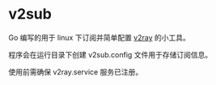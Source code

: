 # v2sub

Go 编写的用于 linux 下订阅并简单配置 [v2ray](https://github.com/v2ray/v2ray-core) 的小工具。

程序会在运行目录下创建 v2sub.config 文件用于存储订阅信息。

使用前需确保 v2ray.service 服务已注册。